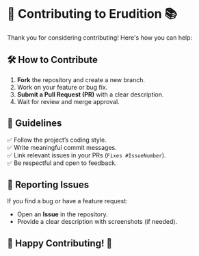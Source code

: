 # 🤝 Contributing to Erudition 📚  

Thank you for considering contributing! Here's how you can help:  

## 🛠 How to Contribute  
1. **Fork** the repository and create a new branch.  
2. Work on your feature or bug fix.  
3. **Submit a Pull Request (PR)** with a clear description.  
4. Wait for review and merge approval.  

## 📝 Guidelines  
✅ Follow the project’s coding style.  
✅ Write meaningful commit messages.  
✅ Link relevant issues in your PRs (`Fixes #IssueNumber`).  
✅ Be respectful and open to feedback.  

## 📌 Reporting Issues  
If you find a bug or have a feature request:  
- Open an **Issue** in the repository.  
- Provide a clear description with screenshots (if needed).  

## 🎉 Happy Contributing! 🚀  

